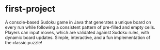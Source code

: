 # first-project
A console-based Sudoku game in Java that generates a unique board on every run while following a consistent pattern of pre-filled and empty cells. Players can input moves, which are validated against Sudoku rules, with dynamic board updates. Simple, interactive, and a fun implementation of the classic puzzle!

